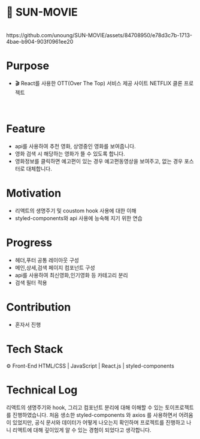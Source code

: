 # 🔆 SUN-MOVIE

<br/>
https://github.com/unoung/SUN-MOVIE/assets/84708950/e78d3c7b-1713-4bae-b904-903f0961ee20

# Purpose
- 🎬 React를 사용한 OTT(Over The Top) 서비스 제공 사이트 NETFLIX 클론 프로젝트

<br/>

# Feature
- api를 사용하여 추천 영화, 상영중인 영화를 보여줍니다.
- 영화 검색 시 해당하는 영화가 뜰 수 있도록 합니다.
- 영화정보를 클릭하면 예고편이 있는 경우 예고편동영상을 보여주고, 없는 경우 포스터로 대체합니다.


# Motivation
- 리액트의 생명주기 및 coustom hook 사용에 대한 이해
- styled-components와 api 사용에 능숙해 지기 위한 연습

# Progress
- 헤더,푸터 공통 레이아웃 구성
- 메인,상세,검색 페이지 컴포넌트 구성 
- api를 사용하여 최신영화,인기영화 등 카테고리 분리
- 검색 필터 적용

# Contribution
- 혼자서 진행

# Tech Stack
⚙ Front-End
HTML/CSS | JavaScript | React.js | styled-components

# Technical Log
리액트의 생명주기와 hook, 그리고 컴포넌트 분리에 대해 이해할 수 있는 토이프로젝트를 진행하였습니다.
처음 생소한 styled-components 와 axios 를 사용하면서 어려움이 있었지만, 공식 문서와 데이터가 어떻게 나오는지
확인하며 프로젝트를 진행하고 나니 리액트에 대해 깊이있게 알 수 있는 경험이 되었다고 생각합니다.

